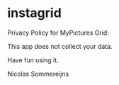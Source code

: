 # instagrid
Privacy Policy for MyPictures Grid:

This app does not collect your data.

Have fun using it.

Nicolas Sommereijns
